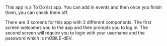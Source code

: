 This app is a To Do list app. You can add in events and then once you finish them, you can check them off.

There are 3 screens for this app with 2 different components. The first screen welcomes you to the app and then prompts you to log in.
The second screen will require you to login with your username and the password which is mOBiLE-dEV.